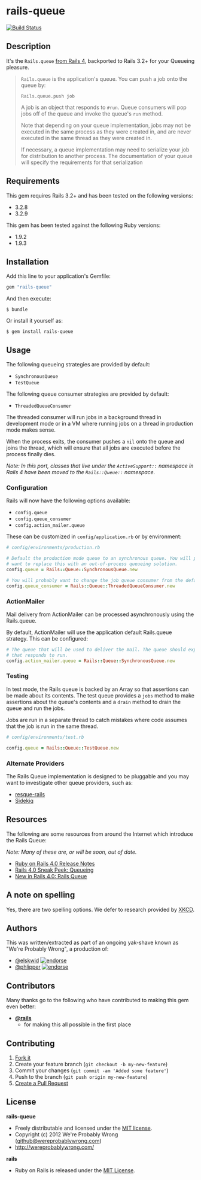 # rails-queue

[![Build Status](https://secure.travis-ci.org/probablywrong/rails-queue.png)](https://travis-ci.org/probablywrong/rails-queue)

## Description

It's the `Rails.queue` [from Rails 4](https://github.com/rails/rails/blob/master/activesupport/lib/active_support/queueing.rb), backported to Rails 3.2+ for your Queueing pleasure.

> `Rails.queue` is the application's queue. You can push a job onto the queue by:
>
> ```
> Rails.queue.push job
> ```
>
> A job is an object that responds to `#run`. Queue consumers will pop jobs off of the queue and invoke the queue's `run` method.
>
> Note that depending on your queue implementation, jobs may not be executed in the same process as they were created in, and are never executed in the same thread as they were created in.
>
> If necessary, a queue implementation may need to serialize your job for distribution to another process. The documentation of your queue will specify the requirements for that serialization


## Requirements

This gem requires Rails 3.2+ and has been tested on the following versions:

* 3.2.8
* 3.2.9

This gem has been tested against the following Ruby versions:

* 1.9.2
* 1.9.3


## Installation

Add this line to your application's Gemfile:

```ruby
gem "rails-queue"
```

And then execute:

```
$ bundle
```

Or install it yourself as:

```
$ gem install rails-queue
```


## Usage

The following queueing strategies are provided by default:

* `SynchronousQueue`
* `TestQueue`

The following queue consumer strategies are provided by default:

* `ThreadedQueueConsumer`

The threaded consumer will run jobs in a background thread in development mode or in a VM where running jobs on a thread in production mode makes sense.

When the process exits, the consumer pushes a `nil` onto the queue and joins the thread, which will ensure that all jobs are executed before the process finally dies.

_Note: In this port, classes that live under the `ActiveSupport::` namespace in Rails 4 have been moved to the `Rails::Queue::` namespace._

### Configuration

Rails will now have the following options available:

* `config.queue`
* `config.queue_consumer`
* `config.action_mailer.queue`

These can be customized in `config/application.rb` or by environment:

```ruby
# config/environments/production.rb

# Default the production mode queue to an synchronous queue. You will probably
# want to replace this with an out-of-process queueing solution.
config.queue = Rails::Queue::SynchronousQueue.new

# You will probably want to change the job queue consumer from the default.
config.queue_consumer = Rails::Queue::ThreadedQueueConsumer.new
```


### ActionMailer

Mail delivery from ActionMailer can be processed asynchronously using the Rails.queue.

By default, ActionMailer will use the application default Rails.queue strategy. This can be configured:

```ruby
# The queue that will be used to deliver the mail. The queue should expect a job
# that responds to run.
config.action_mailer.queue = Rails::Queue::SynchronousQueue.new
```


### Testing

In test mode, the Rails queue is backed by an Array so that assertions can be made about its contents. The test queue provides a `jobs` method to make assertions about the queue's contents and a `drain` method to drain the queue and run the jobs.

Jobs are run in a separate thread to catch mistakes where code assumes that the job is run in the same thread.

```ruby
# config/environments/test.rb

config.queue = Rails::Queue::TestQueue.new
```

### Alternate Providers

The Rails Queue implementation is designed to be pluggable and you may want to investigate other queue providers, such as:

* [resque-rails](https://github.com/jeremy/resque-rails)
* [Sidekiq](https://github.com/mperham/sidekiq/tree/rails4)


## Resources

The following are some resources from around the Internet which introduce the Rails Queue:

_Note: Many of these are, or will be soon, out of date._

* [Ruby on Rails 4.0 Release Notes](http://edgeguides.rubyonrails.org/4_0_release_notes.html)
* [Rails 4.0 Sneak Peek: Queueing](http://reefpoints.dockyard.com/ruby/2012/06/25/rails-4-sneak-peek-queueing.html)
* [New in Rails 4.0: Rails Queue](http://www.3magine.com/blog/new-in-rails-4-0-rails-queue/)


## A note on spelling

Yes, there are two spelling options. We defer to research provided by [XKCD](http://xkcd.com/853/).


## Authors

This was written/extracted as part of an ongoing yak-shave known as "We're Probably Wrong", a production of:

* [@elskwid](https://github.com/elskwid) [![endorse](http://api.coderwall.com/elskwid/endorsecount.png)](http://coderwall.com/elskwid)
* [@phlipper](https://github.com/phlipper) [![endorse](http://api.coderwall.com/phlipper/endorsecount.png)](http://coderwall.com/phlipper)


## Contributors

Many thanks go to the following who have contributed to making this gem even better:

* **[@rails](https://github.com/rails)**
    * for making this all possible in the first place


## Contributing

1. [Fork it](https://github.com/phlipper/rails-four-queueing/fork_select)
2. Create your feature branch (`git checkout -b my-new-feature`)
3. Commit your changes (`git commit -am 'Added some feature'`)
4. Push to the branch (`git push origin my-new-feature`)
5. [Create a Pull Request](hhttps://github.com/phlipper/rails-four-queueing/pull/new)


## License

**rails-queue**

* Freely distributable and licensed under the [MIT license](http://probablywrong.mit-license.org/2012/license.html).
* Copyright (c) 2012 We're Probably Wrong (github@wereprobablywrong.com)
* http://wereprobablywrong.com/

**rails**

* Ruby on Rails is released under the [MIT License](http://www.opensource.org/licenses/MIT).
